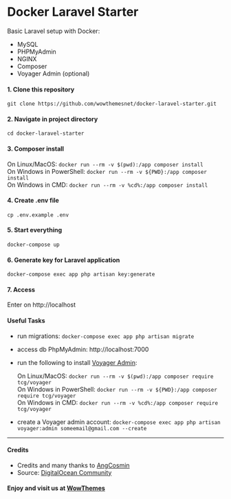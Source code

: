 # Docker Laravel Starter

Basic Laravel setup with Docker:
- MySQL
- PHPMyAdmin
- NGINX
- Composer
- Voyager Admin (optional)


#### 1. Clone this repository

`git clone https://github.com/wowthemesnet/docker-laravel-starter.git`

#### 2. Navigate in project directory

`cd docker-laravel-starter`

#### 3. Composer install
On Linux/MacOS: `docker run --rm -v $(pwd):/app composer install`  
On Windows in PowerShell: `docker run --rm -v ${PWD}:/app composer install`  
On Windows in CMD: `docker run --rm -v %cd%:/app composer install`  

#### 4. Create .env file
`cp .env.example .env`  

#### 5. Start everything
`docker-compose up`  

#### 6. Generate key for Laravel application
`docker-compose exec app php artisan key:generate`  

#### 7. Access
Enter on http://localhost  

#### Useful Tasks
- run migrations: `docker-compose exec app php artisan migrate`
- access db PhpMyAdmin: http://localhost:7000
- run the following to install [Voyager Admin](https://docs.laravelvoyager.com/getting-started/installation):

    On Linux/MacOS: `docker run --rm -v $(pwd):/app composer require tcg/voyager`  
    On Windows in PowerShell: `docker run --rm -v ${PWD}:/app composer require tcg/voyager`  
    On Windows in CMD: `docker run --rm -v %cd%:/app composer require tcg/voyager`
    
- create a Voyager admin account: `docker-compose exec app php artisan voyager:admin someemail@gmail.com --create`


<hr>

#### Credits
- Credits and many thanks to [AngCosmin](https://github.com/AngCosmin/docker-laravel)
- Source: [DigitalOcean Community](https://www.digitalocean.com/community/tutorials/how-to-set-up-laravel-nginx-and-mysql-with-docker-compose)

#### Enjoy and visit us at [WowThemes](https://www.wowthemes.net)